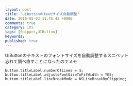```yaml
---
layout: post
title: "uibuttonのtextサイズ自動調整"
date: 2016-08-03 11:46:43 +0900
comments: true
category: iOS
tags: [Snippet,UIButton]
keywords:
published: true
---
```


UIButtonのテキストのフォントサイズを自動調整するスニペット  
忘れて調べ直すことになったのでメモ


```
button.titleLabel.numberOfLines = 1;
button.titleLabel.adjustsFontSizeToFitWidth = YES;
button.titleLabel.lineBreakMode = NSLineBreakByClipping;
```
